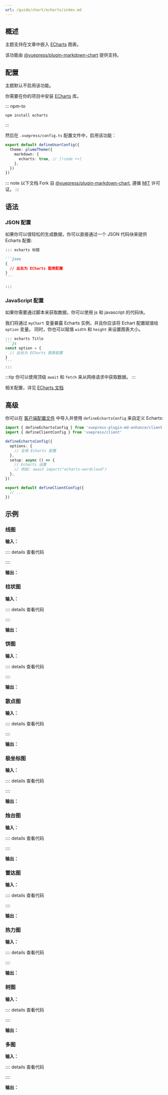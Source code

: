 ```yaml
---
url: /guide/chart/echarts/index.md
---
```

## 概述

主题支持在文章中嵌入 [ECharts](https://echarts.apache.org/zh/index.html) 图表。

该功能由 [@vuepress/plugin-markdown-chart](https://ecosystem.vuejs.press/plugins/markdown/markdown-chart/) 提供支持。

## 配置

主题默认不启用该功能。

你需要在你的项目中安装 [ECharts](https://echarts.apache.org/zh/index.html) 库。

::: npm-to

```sh
npm install echarts
```

:::

然后在 `.vuepress/config.ts` 配置文件中，启用该功能：

```ts title=".vuepress/config.ts"
export default defineUserConfig({
  theme: plumeTheme({
    markdown: {
      echarts: true, // [!code ++]
    },
  })
})
```

::: note
以下文档 Fork 自 [@vuepress/plugin-markdown-chart](https://ecosystem.vuejs.press/plugins/markdown/markdown-chart/echarts.html),
遵循 [MIT](https://github.com/vuepress/ecosystem/blob/main/LICENSE) 许可证。
:::

## 语法

### JSON 配置

如果你可以很轻松的生成数据，你可以直接通过一个 JSON 代码块来提供 Echarts 配置:

````md
::: echarts 标题

```json
{
  // 此处为 ECharts 图表配置
}
```

:::
````

### JavaScript 配置

如果你需要通过脚本来获取数据，你可以使用 js 和 javascript 的代码块。

我们将通过 `myChart` 变量暴露 Echarts 实例，并且你应该将 Echart 配置赋值给 `option` 变量。
同时，你也可以赋值 `width` 和 `height` 来设置图表大小。

````md
::: echarts Title
```js
const option = {
  // 此处为 ECharts 图表配置
}
```
:::
````

:::tip
你可以使用顶级 `await` 和 `fetch` 来从网络请求中获取数据。
:::

相关配置，详见 [ECharts 文档](https://echarts.apache.org/handbook/zh/get-started/)

## 高级

你可以在 [客户端配置文件](https://vuejs.press/zh/guide/configuration.html##使用脚本) 中导入并使用 `defineEchartsConfig` 来自定义 Echarts:

```ts
import { defineEchartsConfig } from 'vuepress-plugin-md-enhance/client'
import { defineClientConfig } from 'vuepress/client'

defineEchartsConfig({
  options: {
    // 全局 Echarts 配置
  },
  setup: async () => {
    // Echarts 设置
    // 例如: await import("echarts-wordcloud")
  },
})

export default defineClientConfig({
  // ...
})
```

## 示例

### 线图

**输入：**

:::: details 查看代码

::::

**输出：**

### 柱状图

**输入：**

:::: details 查看代码

::::

**输出：**

### 饼图

**输入：**

:::: details 查看代码

::::

**输出：**

### 散点图

**输入：**

:::: details 查看代码

::::

**输出：**

### 极坐标图

**输入：**

:::: details 查看代码

::::

**输出：**

### 烛台图

**输入：**

:::: details 查看代码

::::

**输出：**

### 雷达图

**输入：**

:::: details 查看代码

::::

**输出：**

### 热力图

**输入：**

:::: details 查看代码

::::

**输出：**

### 树图

**输入：**

:::: details 查看代码

::::

**输出：**

### 多图

**输入：**

:::: details 查看代码

::::

**输出：**
